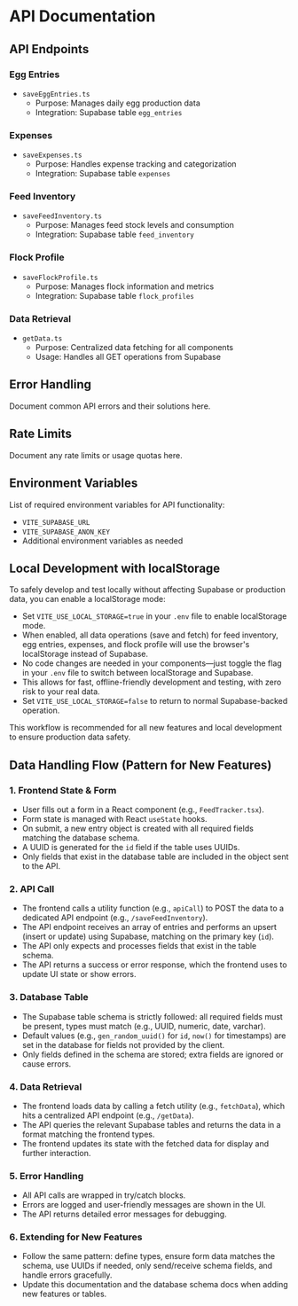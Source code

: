 # API Documentation

## API Endpoints

### Egg Entries
- `saveEggEntries.ts`
  - Purpose: Manages daily egg production data
  - Integration: Supabase table `egg_entries`

### Expenses
- `saveExpenses.ts`
  - Purpose: Handles expense tracking and categorization
  - Integration: Supabase table `expenses`

### Feed Inventory
- `saveFeedInventory.ts`
  - Purpose: Manages feed stock levels and consumption
  - Integration: Supabase table `feed_inventory`

### Flock Profile
- `saveFlockProfile.ts`
  - Purpose: Manages flock information and metrics
  - Integration: Supabase table `flock_profiles`

### Data Retrieval
- `getData.ts`
  - Purpose: Centralized data fetching for all components
  - Usage: Handles all GET operations from Supabase

## Error Handling
Document common API errors and their solutions here.

## Rate Limits
Document any rate limits or usage quotas here.

## Environment Variables
List of required environment variables for API functionality:
- `VITE_SUPABASE_URL`
- `VITE_SUPABASE_ANON_KEY`
- Additional environment variables as needed

## Local Development with localStorage

To safely develop and test locally without affecting Supabase or production data, you can enable a localStorage mode:

- Set `VITE_USE_LOCAL_STORAGE=true` in your `.env` file to enable localStorage mode.
- When enabled, all data operations (save and fetch) for feed inventory, egg entries, expenses, and flock profile will use the browser's localStorage instead of Supabase.
- No code changes are needed in your components—just toggle the flag in your `.env` file to switch between localStorage and Supabase.
- This allows for fast, offline-friendly development and testing, with zero risk to your real data.
- Set `VITE_USE_LOCAL_STORAGE=false` to return to normal Supabase-backed operation.

This workflow is recommended for all new features and local development to ensure production data safety.

## Data Handling Flow (Pattern for New Features)

### 1. Frontend State & Form
- User fills out a form in a React component (e.g., `FeedTracker.tsx`).
- Form state is managed with React `useState` hooks.
- On submit, a new entry object is created with all required fields matching the database schema.
- A UUID is generated for the `id` field if the table uses UUIDs.
- Only fields that exist in the database table are included in the object sent to the API.

### 2. API Call
- The frontend calls a utility function (e.g., `apiCall`) to POST the data to a dedicated API endpoint (e.g., `/saveFeedInventory`).
- The API endpoint receives an array of entries and performs an upsert (insert or update) using Supabase, matching on the primary key (`id`).
- The API only expects and processes fields that exist in the table schema.
- The API returns a success or error response, which the frontend uses to update UI state or show errors.

### 3. Database Table
- The Supabase table schema is strictly followed: all required fields must be present, types must match (e.g., UUID, numeric, date, varchar).
- Default values (e.g., `gen_random_uuid()` for `id`, `now()` for timestamps) are set in the database for fields not provided by the client.
- Only fields defined in the schema are stored; extra fields are ignored or cause errors.

### 4. Data Retrieval
- The frontend loads data by calling a fetch utility (e.g., `fetchData`), which hits a centralized API endpoint (e.g., `/getData`).
- The API queries the relevant Supabase tables and returns the data in a format matching the frontend types.
- The frontend updates its state with the fetched data for display and further interaction.

### 5. Error Handling
- All API calls are wrapped in try/catch blocks.
- Errors are logged and user-friendly messages are shown in the UI.
- The API returns detailed error messages for debugging.

### 6. Extending for New Features
- Follow the same pattern: define types, ensure form data matches the schema, use UUIDs if needed, only send/receive schema fields, and handle errors gracefully.
- Update this documentation and the database schema docs when adding new features or tables.

